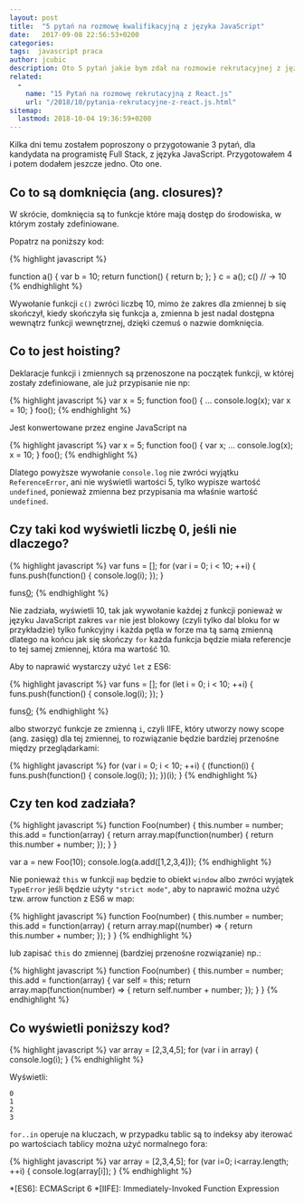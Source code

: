 ```yaml
---
layout: post
title:  "5 pytań na rozmowę kwalifikacyjną z języka JavaScript"
date:   2017-09-08 22:56:53+0200
categories:
tags:  javascript praca
author: jcubic
description: Oto 5 pytań jakie bym zdał na rozmowie rekrutacyjnej z języka JavaScript
related:
  -
    name: "15 Pytań na rozmowę rekrutacyjną z React.js"
    url: "/2018/10/pytania-rekrutacyjne-z-react.js.html"
sitemap:
  lastmod: 2018-10-04 19:36:59+0200
---
```


Kilka dni temu zostałem poproszony o przygotowanie 3 pytań, dla kandydata na programistę Full Stack, z języka
JavaScript. Przygotowałem 4 i potem dodałem jeszcze jedno. Oto one.

<!-- more -->

## Co to są domknięcia (ang. closures)?

W skrócie, domknięcia są to funkcje które mają dostęp do środowiska, w którym zostały zdefiniowane.

Popatrz na poniższy kod:

{% highlight javascript %}

function a() {
  var b = 10;
  return function() {
     return b;
  };
}
c = a();
c()
// -> 10
{% endhighlight %}

Wywołanie funkcji `c()` zwróci liczbę 10, mimo że zakres dla zmiennej b się skończył, kiedy skończyła się funkcja a, zmienna b jest nadal dostępna wewnątrz funkcji wewnętrznej, dzięki czemuś o nazwie domknięcia.

## Co to jest hoisting?

Deklaracje funkcji i zmiennych są przenoszone na początek funkcji, w której zostały zdefiniowane, ale już przypisanie nie np:

{% highlight javascript %}
var x = 5;
function foo() {
   …
   console.log(x);
   var x = 10;
}
foo();
{% endhighlight %}

Jest konwertowane przez engine JavaScript na

{% highlight javascript %}
var x = 5;
function foo() {
   var x;
   …
   console.log(x);
   x = 10;
}
foo();
{% endhighlight %}

Dlatego powyższe wywołanie `console.log` nie zwróci wyjątku `ReferenceError`, ani nie wyświetli wartości 5, tylko wypisze wartość `undefined`, ponieważ zmienna bez przypisania ma właśnie wartość `undefined`.

## Czy taki kod wyświetli liczbę 0, jeśli nie dlaczego?

{% highlight javascript %}
var funs = [];
for (var i = 0; i < 10; ++i) {
   funs.push(function() {
      console.log(i);
   });
}

funs[0]();
{% endhighlight %}

Nie zadziała, wyświetli 10, tak jak wywołanie każdej z funkcji ponieważ w języku JavaScript zakres `var` nie jest blokowy (czyli tylko dal bloku for w przykładzie) tylko funkcyjny i każda pętla w forze ma tą samą zmienną dlatego na końcu jak się skończy `for` każda funkcja będzie miała referencje to tej samej zmiennej, która ma wartość 10.

Aby to naprawić wystarczy użyć `let` z ES6:

{% highlight javascript %}
var funs = [];
for (let i = 0; i < 10; ++i) {
   funs.push(function() {
      console.log(i);
   });
}

funs[0]();
{% endhighlight %}


albo stworzyć funkcje ze zmienną `i`, czyli IIFE, który utworzy nowy scope (ang. zasięg) dla tej zmiennej, to rozwiązanie będzie bardziej przenośne między przeglądarkami:

{% highlight javascript %}
for (var i = 0; i < 10; ++i) {
   (function(i) {
       funs.push(function() {
           console.log(i);
       });
   })(i);
}
{% endhighlight %}


## Czy ten kod zadziała?

{% highlight javascript %}
function Foo(number) {
    this.number = number;
    this.add = function(array) {
        return array.map(function(number) {
            return this.number + number;
        });
    }
}

var a = new Foo(10);
console.log(a.add([1,2,3,4]));
{% endhighlight %}

Nie ponieważ `this` w funkcji `map` będzie to obiekt `window` albo zwróci wyjątek `TypeError` jeśli będzie użyty `"strict mode"`, aby to naprawić można użyć tzw. arrow function z ES6 w map:

{% highlight javascript %}
function Foo(number) {
    this.number = number;
    this.add = function(array) {
        return array.map((number) => {
            return this.number + number;
        });
    }
}
{% endhighlight %}


lub zapisać `this` do zmiennej (bardziej przenośne rozwiązanie) np.:

{% highlight javascript %}
function Foo(number) {
    this.number = number;
    this.add = function(array) {
        var self = this;
        return array.map(function(number) => {
            return self.number + number;
        });
    }
}
{% endhighlight %}

## Co wyświetli poniższy kod?


{% highlight javascript %}
var array = [2,3,4,5];
for (var i in array) {
    console.log(i);
}
{% endhighlight %}

Wyświetli:

```
0
1
2
3
```

`for..in` operuje na kluczach, w przypadku tablic są to indeksy aby iterować po wartościach tablicy można użyć normalnego fora:

{% highlight javascript %}
var array = [2,3,4,5];
for (var i=0; i<array.length; ++i) {
    console.log(array[i]);
}
{% endhighlight %}

*[ES6]: ECMAScript 6
*[IIFE]: Immediately-Invoked Function Expression

